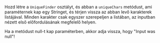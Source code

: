Hozd létre a `UniqueFinder` osztályt, és abban a `uniqueChars` metódust, ami paraméternek kap egy Stringet, és térjen vissza az abban levő karakterek listájával. Minden karakter csak egyszer szerepeljen a listában, az inputban nézett első előfordulásának megfelelő helyen.

Ha a metódust null-t kap paraméterben, akkor adja vissza, hogy "Input was null"!